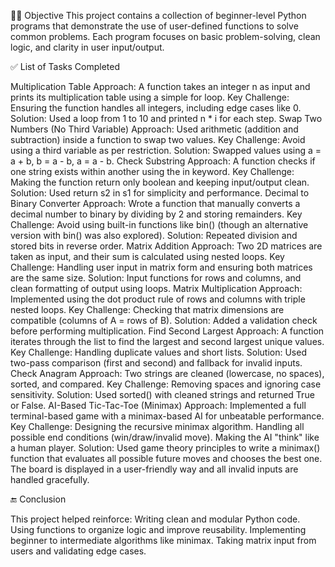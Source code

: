 🧑‍💻 Objective
This project contains a collection of beginner-level Python programs that demonstrate the use of user-defined functions to solve common problems. Each program focuses on basic problem-solving, clean logic, and clarity in user input/output.

✅ List of Tasks Completed

Multiplication Table
Approach: A function takes an integer n as input and prints its multiplication table using a simple for loop.
Key Challenge: Ensuring the function handles all integers, including edge cases like 0.
Solution: Used a loop from 1 to 10 and printed n * i for each step.
Swap Two Numbers (No Third Variable)
Approach: Used arithmetic (addition and subtraction) inside a function to swap two values.
Key Challenge: Avoid using a third variable as per restriction.
Solution: Swapped values using a = a + b, b = a - b, a = a - b.
Check Substring
Approach: A function checks if one string exists within another using the in keyword.
Key Challenge: Making the function return only boolean and keeping input/output clean.
Solution: Used return s2 in s1 for simplicity and performance.
Decimal to Binary Converter
Approach: Wrote a function that manually converts a decimal number to binary by dividing by 2 and storing remainders.
Key Challenge: Avoid using built-in functions like bin() (though an alternative version with bin() was also explored).
Solution: Repeated division and stored bits in reverse order.
Matrix Addition
Approach: Two 2D matrices are taken as input, and their sum is calculated using nested loops.
Key Challenge: Handling user input in matrix form and ensuring both matrices are the same size.
Solution: Input functions for rows and columns, and clean formatting of output using loops.
Matrix Multiplication
Approach: Implemented using the dot product rule of rows and columns with triple nested loops.
Key Challenge: Checking that matrix dimensions are compatible (columns of A = rows of B).
Solution: Added a validation check before performing multiplication.
Find Second Largest
Approach: A function iterates through the list to find the largest and second largest unique values.
Key Challenge: Handling duplicate values and short lists.
Solution: Used two-pass comparison (first and second) and fallback for invalid inputs.
Check Anagram
Approach: Two strings are cleaned (lowercase, no spaces), sorted, and compared.
Key Challenge: Removing spaces and ignoring case sensitivity.
Solution: Used sorted() with cleaned strings and returned True or False.
AI-Based Tic-Tac-Toe (Minimax)
Approach: Implemented a full terminal-based game with a minimax-based AI for unbeatable performance.
Key Challenge:
Designing the recursive minimax algorithm.
Handling all possible end conditions (win/draw/invalid move).
Making the AI "think" like a human player.
Solution: Used game theory principles to write a minimax() function that evaluates all possible future moves and chooses the best one. The board is displayed in a user-friendly way and all invalid inputs are handled gracefully.

🔚 Conclusion

This project helped reinforce:
Writing clean and modular Python code.
Using functions to organize logic and improve reusability.
Implementing beginner to intermediate algorithms like minimax.
Taking matrix input from users and validating edge cases.
